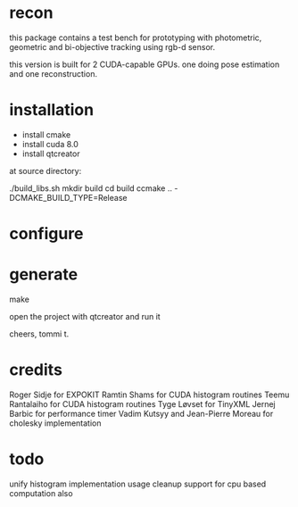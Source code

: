 # recon

this package contains a test bench for prototyping with photometric, 
geometric and bi-objective tracking using rgb-d sensor. 

this version is built for 2 CUDA-capable GPUs.
one doing pose estimation and one reconstruction.
 
# installation

- install cmake
- install cuda 8.0 
- install qtcreator

at source directory:

./build_libs.sh 
mkdir build
cd build
ccmake .. -DCMAKE_BUILD_TYPE=Release
  # configure
  # generate
make


open the project with qtcreator and run it

cheers,
tommi t. 


# credits

Roger Sidje for EXPOKIT
Ramtin Shams for CUDA histogram routines
Teemu Rantalaiho for CUDA histogram routines
Tyge Løvset for TinyXML
Jernej Barbic for performance timer
Vadim Kutsyy and Jean-Pierre Moreau for cholesky implementation

# todo 

unify histogram implementation usage
cleanup
support for cpu based computation also
